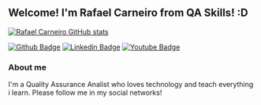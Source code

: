 ## Welcome! I'm Rafael Carneiro from QA Skills! :D

[![Rafael Carneiro GitHub stats](https://github-readme-stats.vercel.app/api?username=elrafapc)](https://github.com/elrafapc/github-readme-stats)


[![Github Badge](https://img.shields.io/badge/-Github-000?style=flat-square&logo=Github&logoColor=white&link=https://github.com/elrafapc)](https://github.com/elrafapc)
[![Linkedin Badge](https://img.shields.io/badge/-LinkedIn-blue?style=flat-square&logo=Linkedin&logoColor=white&link=https://www.linkedin.com/in/rafaelipc/)](https://www.linkedin.com/in/rafaelipc/)
[![Youtube Badge](https://img.shields.io/badge/-YouTube-ff0000?style=flat-square&labelColor=ff0000&logo=youtube&logoColor=white&link=https://www.youtube.com/channel/UC3VYCgM10rthuMLN-Z_QDKA)](https://www.youtube.com/channel/UC3VYCgM10rthuMLN-Z_QDKA)

### About me
I'm a Quality Assurance Analist who loves technology and teach everything i learn. Please follow me in my social networks!
